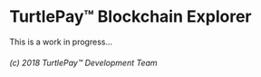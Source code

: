 # TurtlePay™ Blockchain Explorer

This is a work in progress...

###### (c) 2018 TurtlePay™ Development Team
